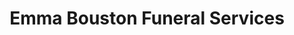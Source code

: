 ---
title: "Emma Bouston Funeral Services"
url: /bromyard/emma-bouston-funeral-services/
shop: funeral directors
---